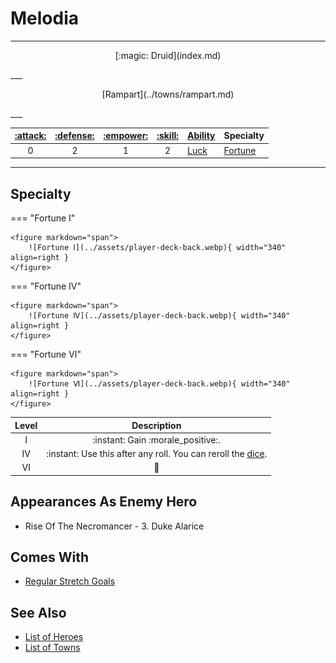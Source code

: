 # Melodia

___
<p style="text-align: center;" markdown>[:magic: Druid](index.md)</p>
___
<p style="text-align: center;" markdown>[Rampart](../towns/rampart.md)</p>
___

| [:attack:](../statistics/attack.md) | [:defense:](../statistics/defense.md) | [:empower:](../statistics/power.md) | [:skill:](../statistics/knowledge.md) | [Ability](../abilities/index.md) | Specialty |
| :---: | :---: | :---: | :---: | :--- | :--- |
| 0 | 2 | 1 | 2 | [Luck](../abilities/luck.md) | [Fortune](#specialty) |

___


## Specialty

=== "Fortune Ⅰ"

    <figure markdown="span">
        ![Fortune Ⅰ](../assets/player-deck-back.webp){ width="340" align=right }
    </figure>

=== "Fortune Ⅳ"

    <figure markdown="span">
        ![Fortune Ⅳ](../assets/player-deck-back.webp){ width="340" align=right }
    </figure>

=== "Fortune Ⅵ"

    <figure markdown="span">
        ![Fortune Ⅵ](../assets/player-deck-back.webp){ width="340" align=right }
    </figure>


| Level | Description |
| :---: | :---: |
| Ⅰ | :instant: Gain :morale_positive:. |
| Ⅳ | :instant: Use this after any roll. You can reroll the [dice](../dice.md). |
| Ⅵ | 🚧 |


## Appearances As Enemy Hero

- Rise Of The Necromancer - 3. Duke Alarice


## Comes With

- [Regular Stretch Goals](../content.md)


## See Also

- [List of Heroes](index.md)
- [List of Towns](../towns/index.md)
